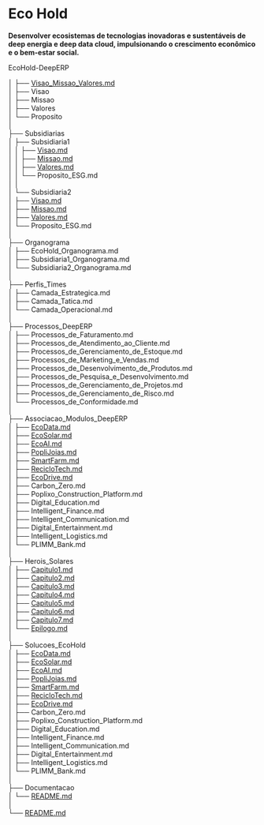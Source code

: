 <h1 class="code-line" data-line-start=0 data-line-end=1 ><a id="Eco_Hold_0"></a>Eco Hold</h1>
<p class="has-line-data" data-line-start="1" data-line-end="2"><strong>Desenvolver ecosistemas de tecnologias inovadoras e sustentáveis de deep energia e deep data cloud, impulsionando o crescimento econômico e o bem-estar social.</strong></p>
<p class="has-line-data" data-line-start="3" data-line-end="93">EcoHold-DeepERP<br>


│
├── <a href="http://Visao_Missao_Valores.md">Visao_Missao_Valores.md</a><br>
│   ├── Visao<br>
│   ├── Missao<br>
│   ├── Valores<br>
│   └── Proposito<br>
│<br>
├── Subsidiarias<br>
│   ├── Subsidiaria1<br>
│   │   ├── <a href="http://Visao.md">Visao.md</a><br>
│   │   ├── <a href="http://Missao.md">Missao.md</a><br>
│   │   ├── <a href="http://Valores.md">Valores.md</a><br>
│   │   └── Proposito_ESG.md<br>
│   │<br>
│   └── Subsidiaria2<br>
│       ├── <a href="http://Visao.md">Visao.md</a><br>
│       ├── <a href="http://Missao.md">Missao.md</a><br>
│       ├── <a href="http://Valores.md">Valores.md</a><br>
│       └── Proposito_ESG.md<br>
│<br>
├── Organograma<br>
│   ├── EcoHold_Organograma.md<br>
│   ├── Subsidiaria1_Organograma.md<br>
│   └── Subsidiaria2_Organograma.md<br>
│<br>
├── Perfis_Times<br>
│   ├── Camada_Estrategica.md<br>
│   ├── Camada_Tatica.md<br>
│   └── Camada_Operacional.md<br>
│<br>
├── Processos_DeepERP<br>
│   ├── Processos_de_Faturamento.md<br>
│   ├── Processos_de_Atendimento_ao_Cliente.md<br>
│   ├── Processos_de_Gerenciamento_de_Estoque.md<br>
│   ├── Processos_de_Marketing_e_Vendas.md<br>
│   ├── Processos_de_Desenvolvimento_de_Produtos.md<br>
│   ├── Processos_de_Pesquisa_e_Desenvolvimento.md<br>
│   ├── Processos_de_Gerenciamento_de_Projetos.md<br>
│   ├── Processos_de_Gerenciamento_de_Risco.md<br>
│   └── Processos_de_Conformidade.md<br>
│<br>
├── Associacao_Modulos_DeepERP<br>
│   ├── <a href="http://EcoData.md">EcoData.md</a><br>
│   ├── <a href="http://EcoSolar.md">EcoSolar.md</a><br>
│   ├── <a href="http://EcoAI.md">EcoAI.md</a><br>
│   ├── <a href="http://PopliJoias.md">PopliJoias.md</a><br>
│   ├── <a href="http://SmartFarm.md">SmartFarm.md</a><br>
│   ├── <a href="http://RecicloTech.md">RecicloTech.md</a><br>
│   ├── <a href="http://EcoDrive.md">EcoDrive.md</a><br>
│   ├── Carbon_Zero.md<br>
│   ├── Poplixo_Construction_Platform.md<br>
│   ├── Digital_Education.md<br>
│   ├── Intelligent_Finance.md<br>
│   ├── Intelligent_Communication.md<br>
│   ├── Digital_Entertainment.md<br>
│   ├── Intelligent_Logistics.md<br>
│   └── PLIMM_Bank.md<br>
│<br>
├── Herois_Solares<br>
│   ├── <a href="http://Capitulo1.md">Capitulo1.md</a><br>
│   ├── <a href="http://Capitulo2.md">Capitulo2.md</a><br>
│   ├── <a href="http://Capitulo3.md">Capitulo3.md</a><br>
│   ├── <a href="http://Capitulo4.md">Capitulo4.md</a><br>
│   ├── <a href="http://Capitulo5.md">Capitulo5.md</a><br>
│   ├── <a href="http://Capitulo6.md">Capitulo6.md</a><br>
│   ├── <a href="http://Capitulo7.md">Capitulo7.md</a><br>
│   └── <a href="http://Epilogo.md">Epilogo.md</a><br>
│<br>
├── Solucoes_EcoHold<br>
│   ├── <a href="http://EcoData.md">EcoData.md</a><br>
│   ├── <a href="http://EcoSolar.md">EcoSolar.md</a><br>
│   ├── <a href="http://EcoAI.md">EcoAI.md</a><br>
│   ├── <a href="http://PopliJoias.md">PopliJoias.md</a><br>
│   ├── <a href="http://SmartFarm.md">SmartFarm.md</a><br>
│   ├── <a href="http://RecicloTech.md">RecicloTech.md</a><br>
│   ├── <a href="http://EcoDrive.md">EcoDrive.md</a><br>
│   ├── Carbon_Zero.md<br>
│   ├── Poplixo_Construction_Platform.md<br>
│   ├── Digital_Education.md<br>
│   ├── Intelligent_Finance.md<br>
│   ├── Intelligent_Communication.md<br>
│   ├── Digital_Entertainment.md<br>
│   ├── Intelligent_Logistics.md<br>
│   └── PLIMM_Bank.md<br>
│<br>
├── Documentacao<br>
│   └── <a href="http://README.md">README.md</a><br>
│<br>
└── <a href="http://README.md">README.md</a></p>

